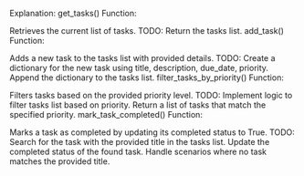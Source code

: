 Explanation:
get_tasks() Function:

Retrieves the current list of tasks.
TODO: Return the tasks list.
add_task() Function:

Adds a new task to the tasks list with provided details.
TODO:
Create a dictionary for the new task using title, description, due_date, priority.
Append the dictionary to the tasks list.
filter_tasks_by_priority() Function:

Filters tasks based on the provided priority level.
TODO:
Implement logic to filter tasks list based on priority.
Return a list of tasks that match the specified priority.
mark_task_completed() Function:

Marks a task as completed by updating its completed status to True.
TODO:
Search for the task with the provided title in the tasks list.
Update the completed status of the found task.
Handle scenarios where no task matches the provided title.